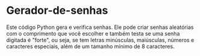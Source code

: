 # Gerador-de-senhas
Este código Python gera e verifica senhas. Ele pode criar senhas aleatórias com o comprimento que você escolher e também testa se uma senha digitada é "forte", ou seja, se tem letras minúsculas, maiúsculas, números e caracteres especiais, além de um tamanho mínimo de 8 caracteres.
